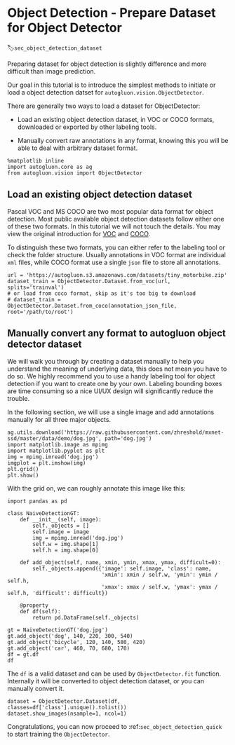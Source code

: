 # Object Detection - Prepare Dataset for Object Detector
:label:`sec_object_detection_dataset`

Preparing dataset for object detection is slightly difference and more difficult than image prediction.


Our goal in this tutorial is to introduce the simplest methods to initiate or load a object detection datset for `autogluon.vision.ObjectDetector`.

There are generally two ways to load a dataset for ObjectDetector:

- Load an existing object detection dataset, in VOC or COCO formats, downloaded or exported by other labeling tools.

- Manually convert raw annotations in any format, knowing this you will be able to deal with arbitrary dataset format.

```{.python .input}
%matplotlib inline
import autogluon.core as ag
from autogluon.vision import ObjectDetector
```

## Load an existing object detection dataset
Pascal VOC and MS COCO are two most popular data format for object detection. Most public available object detection datasets follow either one of these two formats. In this tutorial we will not touch the details. You may view the original introduction for [VOC](http://host.robots.ox.ac.uk/pascal/VOC/) and [COCO](https://cocodataset.org/#home).

To distinguish these two formats, you can either refer to the labeling tool or check the folder structure. Usually annotations in VOC format are individual `xml` files, while COCO format use a single `json` file to store all annotations.

```{.python .input}
url = 'https://autogluon.s3.amazonaws.com/datasets/tiny_motorbike.zip'
dataset_train = ObjectDetector.Dataset.from_voc(url, splits='trainval')
# or load from coco format, skip as it's too big to download
# dataset_train = ObjectDetector.Dataset.from_coco(annotation_json_file, root='/path/to/root')
```

## Manually convert any format to autogluon object detector dataset

We will walk you through by creating a dataset manually to help you understand the meaning of underlying data, this does not mean you have to do so. We highly recommend you to use a handy labeling tool for object detection if you want to create one by your own. Labeling bounding boxes are time consuming so a nice UI/UX design will significantly reduce the trouble.

In the following section, we will use a single image and add annotations manually for all three major objects.

```{.python .input}
ag.utils.download('https://raw.githubusercontent.com/zhreshold/mxnet-ssd/master/data/demo/dog.jpg', path='dog.jpg')
import matplotlib.image as mpimg
import matplotlib.pyplot as plt
img = mpimg.imread('dog.jpg')
imgplot = plt.imshow(img)
plt.grid()
plt.show()
```

With the grid on, we can roughly annotate this image like this:

```{.python .input}
import pandas as pd

class NaiveDetectionGT:
    def __init__(self, image):
        self._objects = []
        self.image = image
        img = mpimg.imread('dog.jpg')
        self.w = img.shape[1]
        self.h = img.shape[0]

    def add_object(self, name, xmin, ymin, xmax, ymax, difficult=0):
        self._objects.append({'image': self.image, 'class': name,
                              'xmin': xmin / self.w, 'ymin': ymin / self.h,
                              'xmax': xmax / self.w, 'ymax': ymax / self.h, 'difficult': difficult})

    @property
    def df(self):
        return pd.DataFrame(self._objects)

gt = NaiveDetectionGT('dog.jpg')
gt.add_object('dog', 140, 220, 300, 540)
gt.add_object('bicycle', 120, 140, 580, 420)
gt.add_object('car', 460, 70, 680, 170)
df = gt.df
df
```

The `df` is a valid dataset and can be used by `ObjectDetector.fit` function. Internally it will be converted to object detection dataset, or you can manually convert it.

```{.python .input}
dataset = ObjectDetector.Dataset(df, classes=df['class'].unique().tolist())
dataset.show_images(nsample=1, ncol=1)
```

Congratulations, you can now proceed to :ref:`sec_object_detection_quick` to start training the `ObjectDetector`.
